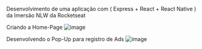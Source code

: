 Desenvolvimento de uma aplicação com ( Express + React + React Native ) da Imersão NLW da Rocketseat

Criando a Home-Page
![image](https://user-images.githubusercontent.com/86967831/202022584-bc9ed46b-a58f-4551-b072-3338c0d8b4ed.png)

Desenvolvendo o Pop-Up para registro de Ads
![image](https://user-images.githubusercontent.com/86967831/202026408-5c43c61d-bce7-4cf0-9b7d-55a11e22943e.png)

